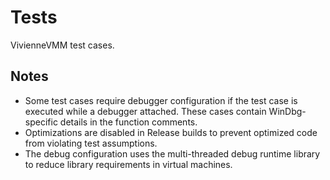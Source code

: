 Tests
=====

VivienneVMM test cases.


Notes
-----

* Some test cases require debugger configuration if the test case is executed while a debugger attached. These cases contain WinDbg-specific details in the function comments.
* Optimizations are disabled in Release builds to prevent optimized code from violating test assumptions.
* The debug configuration uses the multi-threaded debug runtime library to reduce library requirements in virtual machines.
